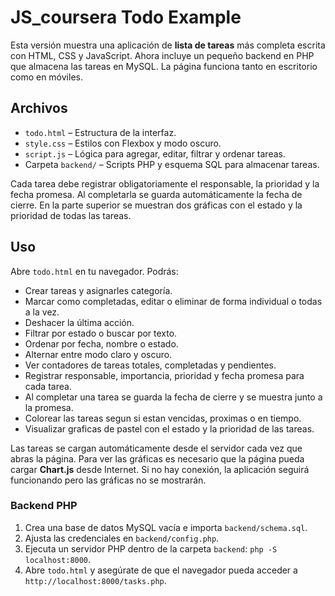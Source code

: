 # JS_coursera Todo Example

Esta versión muestra una aplicación de **lista de tareas** más completa escrita con HTML, CSS y JavaScript.
Ahora incluye un pequeño backend en PHP que almacena las tareas en MySQL.
La página funciona tanto en escritorio como en móviles.

## Archivos
- `todo.html` – Estructura de la interfaz.
- `style.css` – Estilos con Flexbox y modo oscuro.
- `script.js` – Lógica para agregar, editar, filtrar y ordenar tareas.
- Carpeta `backend/` – Scripts PHP y esquema SQL para almacenar tareas.

Cada tarea debe registrar obligatoriamente el responsable, la prioridad y la fecha promesa. Al completarla se guarda automáticamente la fecha de cierre. En la parte superior se muestran dos gráficas con el estado y la prioridad de todas las tareas.

## Uso
Abre `todo.html` en tu navegador. Podrás:

- Crear tareas y asignarles categoría.
- Marcar como completadas, editar o eliminar de forma individual o todas a la vez.
- Deshacer la última acción.
- Filtrar por estado o buscar por texto.
- Ordenar por fecha, nombre o estado.
- Alternar entre modo claro y oscuro.
- Ver contadores de tareas totales, completadas y pendientes.
- Registrar responsable, importancia, prioridad y fecha promesa para cada tarea.
- Al completar una tarea se guarda la fecha de cierre y se muestra junto a la promesa.
- Colorear las tareas segun si estan vencidas, proximas o en tiempo.
- Visualizar graficas de pastel con el estado y la prioridad de las tareas.

 Las tareas se cargan automáticamente desde el servidor cada vez que abras la página.
 Para ver las gráficas es necesario que la página pueda cargar **Chart.js** desde
 Internet. Si no hay conexión, la aplicación seguirá funcionando pero las
 gráficas no se mostrarán.

### Backend PHP

1. Crea una base de datos MySQL vacía e importa `backend/schema.sql`.
2. Ajusta las credenciales en `backend/config.php`.
3. Ejecuta un servidor PHP dentro de la carpeta `backend`:
   `php -S localhost:8000`.
4. Abre `todo.html` y asegúrate de que el navegador pueda acceder a `http://localhost:8000/tasks.php`.

